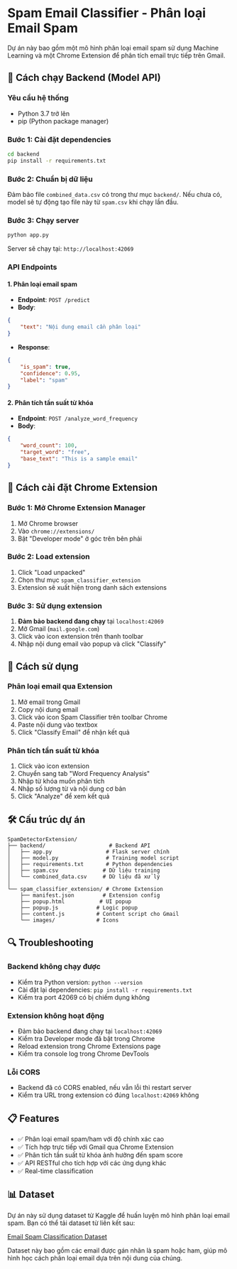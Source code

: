 # Spam Email Classifier - Phân loại Email Spam

Dự án này bao gồm một mô hình phân loại email spam sử dụng Machine Learning và một Chrome Extension để phân tích email trực tiếp trên Gmail.

## 🚀 Cách chạy Backend (Model API)

### Yêu cầu hệ thống
- Python 3.7 trở lên
- pip (Python package manager)

### Bước 1: Cài đặt dependencies
```bash
cd backend
pip install -r requirements.txt
```

### Bước 2: Chuẩn bị dữ liệu
Đảm bảo file `combined_data.csv` có trong thư mục `backend/`. Nếu chưa có, model sẽ tự động tạo file này từ `spam.csv` khi chạy lần đầu.

### Bước 3: Chạy server
```bash
python app.py
```

Server sẽ chạy tại: `http://localhost:42069`

### API Endpoints

#### 1. Phân loại email spam
- **Endpoint**: `POST /predict`
- **Body**:
```json
{
    "text": "Nội dung email cần phân loại"
}
```
- **Response**:
```json
{
    "is_spam": true,
    "confidence": 0.95,
    "label": "spam"
}
```

#### 2. Phân tích tần suất từ khóa
- **Endpoint**: `POST /analyze_word_frequency`
- **Body**:
```json
{
    "word_count": 100,
    "target_word": "free",
    "base_text": "This is a sample email"
}
```

## 🔧 Cách cài đặt Chrome Extension

### Bước 1: Mở Chrome Extension Manager
1. Mở Chrome browser
2. Vào `chrome://extensions/`
3. Bật "Developer mode" ở góc trên bên phải

### Bước 2: Load extension
1. Click "Load unpacked"
2. Chọn thư mục `spam_classifier_extension`
3. Extension sẽ xuất hiện trong danh sách extensions

### Bước 3: Sử dụng extension
1. **Đảm bảo backend đang chạy** tại `localhost:42069`
2. Mở Gmail (`mail.google.com`)
3. Click vào icon extension trên thanh toolbar
4. Nhập nội dung email vào popup và click "Classify"

## 📱 Cách sử dụng

### Phân loại email qua Extension
1. Mở email trong Gmail
2. Copy nội dung email
3. Click vào icon Spam Classifier trên toolbar Chrome
4. Paste nội dung vào textbox
5. Click "Classify Email" để nhận kết quả

### Phân tích tần suất từ khóa
1. Click vào icon extension
2. Chuyển sang tab "Word Frequency Analysis"
3. Nhập từ khóa muốn phân tích
4. Nhập số lượng từ và nội dung cơ bản
5. Click "Analyze" để xem kết quả

## 🛠️ Cấu trúc dự án

```
SpamDetectorExtension/
├── backend/                    # Backend API
│   ├── app.py                 # Flask server chính
│   ├── model.py               # Training model script
│   ├── requirements.txt       # Python dependencies
│   ├── spam.csv              # Dữ liệu training
│   └── combined_data.csv     # Dữ liệu đã xử lý
│
└── spam_classifier_extension/ # Chrome Extension
    ├── manifest.json         # Extension config
    ├── popup.html           # UI popup
    ├── popup.js            # Logic popup
    ├── content.js          # Content script cho Gmail
    └── images/             # Icons
```

## 🔍 Troubleshooting

### Backend không chạy được
- Kiểm tra Python version: `python --version`
- Cài đặt lại dependencies: `pip install -r requirements.txt`
- Kiểm tra port 42069 có bị chiếm dụng không

### Extension không hoạt động
- Đảm bảo backend đang chạy tại `localhost:42069`
- Kiểm tra Developer mode đã bật trong Chrome
- Reload extension trong Chrome Extensions page
- Kiểm tra console log trong Chrome DevTools

### Lỗi CORS
- Backend đã có CORS enabled, nếu vẫn lỗi thì restart server
- Kiểm tra URL trong extension có đúng `localhost:42069` không

## 📋 Features

- ✅ Phân loại email spam/ham với độ chính xác cao
- ✅ Tích hợp trực tiếp với Gmail qua Chrome Extension
- ✅ Phân tích tần suất từ khóa ảnh hưởng đến spam score
- ✅ API RESTful cho tích hợp với các ứng dụng khác
- ✅ Real-time classification

## 📊 Dataset

Dự án này sử dụng dataset từ Kaggle để huấn luyện mô hình phân loại email spam. Bạn có thể tải dataset từ liên kết sau:

[Email Spam Classification Dataset](https://www.kaggle.com/datasets/purusinghvi/email-spam-classification-dataset)

Dataset này bao gồm các email được gán nhãn là spam hoặc ham, giúp mô hình học cách phân loại email dựa trên nội dung của chúng.

